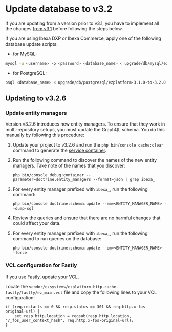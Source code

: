 # Update database to v3.2

If you are updating from a version prior to v3.1, you have to implement all the changes [from v3.1](5_update_3.1.md) before following the steps below.

If you are using Ibexa DXP or Ibexa Commerce, apply one of the following database update scripts:

- for MySQL:

``` bash
mysql -u <username> -p <password> <database_name> < upgrade/db/mysql/ezplatform-3.1.0-to-3.2.0.sql
```

- for PostgreSQL:

``` bash
psql <database_name> < upgrade/db/postgresql/ezplatform-3.1.0-to-3.2.0.sql
```

## Updating to v3.2.6

### Update entity managers

Version v3.2.6 introduces new entity managers.
To ensure that they work in multi-repository setups, you must update the GraphQL schema.
You do this manually by following this procedure:

1. Update your project to v3.2.6 and run the `php bin/console cache:clear` command to generate the [service container](../guide/service_container.md).

1. Run the following command to discover the names of the new entity managers. 
    Take note of the names that you discover:

    `php bin/console debug:container --parameter=doctrine.entity_managers --format=json | grep ibexa_`

1. For every entity manager prefixed with `ibexa_`, run the following command:

    `php bin/console doctrine:schema:update --em=<ENTITY_MANAGER_NAME> --dump-sql`
  
1. Review the queries and ensure that there are no harmful changes that could affect your data.

1. For every entity manager prefixed with `ibexa_`, run the following command to run queries on the database:

    `php bin/console doctrine:schema:update --em=<ENTITY_MANAGER_NAME> --force`

### VCL configuration for Fastly

If you use Fastly, update your VCL.

Locate the `vendor/ezsystems/ezplatform-http-cache-fastly/fastly/ez_main.vcl` file and copy the following lines to your VCL configuration:

```
if (req.restarts == 0 && resp.status == 301 && req.http.x-fos-original-url) {
    set resp.http.location = regsub(resp.http.location, "/_fos_user_context_hash", req.http.x-fos-original-url);
}
```

